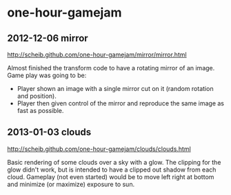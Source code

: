 one-hour-gamejam
================

2012-12-06 mirror
-----------------

http://scheib.github.com/one-hour-gamejam/mirror/mirror.html

Almost finished the transform code to have a rotating mirror of an image. Game play was going to be: 

- Player shown an image with a single mirror cut on it (random rotation and position). 
- Player then given control of the mirror and reproduce the same image as fast as possible.

2013-01-03 clouds
-----------------

http://scheib.github.com/one-hour-gamejam/clouds/clouds.html

Basic rendering of some clouds over a sky with a glow. The clipping for the glow didn't work, but is intended to have a clipped out shadow from each cloud. Gameplay (not even started) would be to move left right at bottom and minimize (or maximize) exposure to sun.
